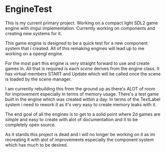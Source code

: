 # EngineTest
This is my current primary project. Working on a compact light SDL2 game engine with imgui implementation. Currently working on components and creating new systems for it.


This game engine is designed to be a quick test for a new component system that i created. All of this remaking engines will lead up to me working on a opengl engine.

For the most part this engine is very straight forward to use and create games in. All that is required is each *scene* derives from the engine class. It has virtual members START and Update which will be called once the scene is loaded
by the scene manager.

I am currently rebuilding this from the ground up as there's ALOT of room for improvement especially in terms of memory usage. There's a test game built in the engine which was created within a day.
In terms of the TextLabel system i need to rework it as it's very easy to create memory leaks with it.

The end goal of all the engines is to get to a solid point where 2d games are simple and easy to create with alot of documentation and it to be completely open source.

As it stands this project is dead and i will no longer be working on it as im recreating it with alot of improvements especially the component system which has much to be desired.
